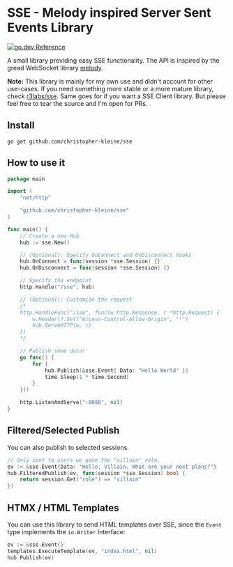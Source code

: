 # SSE - Melody inspired Server Sent Events Library

[![go.dev Reference](https://pkg.go.dev/static/frontend/badge/badge.svg)](https://pkg.go.dev/github.com/christopher-kleine/sse)

A small library providing easy SSE functionality. The API is inspired by the gread WebSocket library [melody](https://github.com/olahol/melody).

**Note:** This library is mainly for my own use and didn't account for other use-cases. If you need something more stable or a more mature library, check [r3labs/sse](https://github.com/r3labs/sse). Same goes for if you want a SSE Client library. But please feel free to tear the source and I'm open for PRs.

## Install

```
go get github.com/christopher-kleine/sse
```

## How to use it

```go
package main

import (
    "net/http"

    "github.com/christopher-kleine/sse"
)

func main() {
    // Create a new Hub
    hub := sse.New()

    // (Optional): Specify OnConnect and OnDisconnect hooks
    hub.OnConnect = func(session *sse.Session) {}
    hub.OnDisconnect = func(session *sse.Session) {}

    // Specify the endpoint
    http.Handle("/sse", hub)

    // (Optional): Customize the request
    /*
    http.HandleFunc("/sse", func(w http.Response, r *http.Request) {
        w.Header().Set("Access-Control-Allow-Origin", "*")
		hub.ServeHTTP(w, r)
    })
    */

    // Publish some data!
    go func() {
        for {
            hub.Publish(&sse.Event{ Data: "Hello World" })
            time.Sleep(1 * time.Second)
        }
    }()

    http.ListenAndServe(":8080", nil)
}
```

## Filtered/Selected Publish

You can also publish to selected sessions.

```go
// Only sent to users we gave the "villain" role.
ev := &sse.Event{Data: "Hello, Villain. What are your next plans?"}
hub.FilteredPublish(ev, func(session *sse.Session) bool {
    return session.Get("role") == "villain"
})
```

## HTMX / HTML Templates

You can use this library to send HTML templates over SSE, since the `Event` type implements the `io.Writer` Interface:

```go
ev := &sse.Event{}
templates.ExecuteTemplate(ev, "index.html", nil)
hub.Publish(ev)
```
